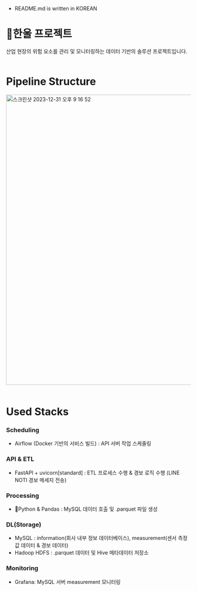 * README.md is written in KOREAN
# 한울 프로젝트
산업 현장의 위험 요소를 관리 및 모니터링하는 데이터 기반의 솔루션 프로젝트입니다.<br><br>

# Pipeline Structure
<img width="792" alt="스크린샷 2023-12-31 오후 9 16 52" src="https://github.com/hanul-pipeline/docs/assets/130134750/1e6bd241-c0d8-4320-a1f8-e33cee4c56c8"><br><br>

# Used Stacks
### Scheduling
- Airflow (Docker 기반의 서비스 빌드) : API 서버 작업 스케줄링

### API & ETL
- FastAPI + uvicorn[standard] : ETL 프로세스 수행 & 경보 로직 수행 (LINE NOTI 경보 메세지 전송)

### Processing
- Python & Pandas : MySQL 데이터 호출 및 .parquet 파일 생성

### DL(Storage)
- MySQL : information(회사 내부 정보 데이터베이스), measurement(센서 측정값 데이터 & 경보 데이터)
- Hadoop HDFS : .parquet 데이터 및 Hive 메타데이터 저장소

### Monitoring
- Grafana: MySQL 서버 measurement 모니터링
